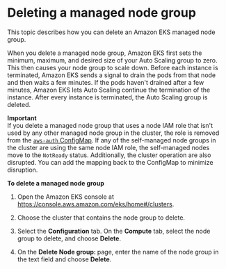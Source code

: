 # Deleting a managed node group<a name="delete-managed-node-group"></a>

This topic describes how you can delete an Amazon EKS managed node group\.

When you delete a managed node group, Amazon EKS first sets the minimum, maximum, and desired size of your Auto Scaling group to zero\. This then causes your node group to scale down\. Before each instance is terminated, Amazon EKS sends a signal to drain the pods from that node and then waits a few minutes\. If the pods haven't drained after a few minutes, Amazon EKS lets Auto Scaling continue the termination of the instance\. After every instance is terminated, the Auto Scaling group is deleted\.

**Important**  
If you delete a managed node group that uses a node IAM role that isn't used by any other managed node group in the cluster, the role is removed from the [`aws-auth` ConfigMap](add-user-role.md)\. If any of the self\-managed node groups in the cluster are using the same node IAM role, the self\-managed nodes move to the `NotReady` status\. Additionally, the cluster operation are also disrupted\. You can add the mapping back to the ConfigMap to minimize disruption\.

**To delete a managed node group**

1. Open the Amazon EKS console at [https://console\.aws\.amazon\.com/eks/home\#/clusters](https://console.aws.amazon.com/eks/home#/clusters)\.

1. Choose the cluster that contains the node group to delete\.

1. Select the **Configuration** tab\. On the **Compute** tab, select the node group to delete, and choose **Delete**\.

1. On the **Delete Node group: <node group name>** page, enter the name of the node group in the text field and choose **Delete**\.